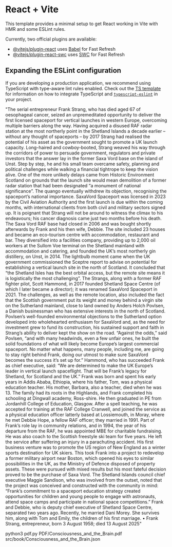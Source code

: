# React + Vite

This template provides a minimal setup to get React working in Vite with HMR and some ESLint rules.

Currently, two official plugins are available:

- [@vitejs/plugin-react](https://github.com/vitejs/vite-plugin-react/blob/main/packages/plugin-react) uses [Babel](https://babeljs.io/) for Fast Refresh
- [@vitejs/plugin-react-swc](https://github.com/vitejs/vite-plugin-react/blob/main/packages/plugin-react-swc) uses [SWC](https://swc.rs/) for Fast Refresh

## Expanding the ESLint configuration

If you are developing a production application, we recommend using TypeScript with type-aware lint rules enabled. Check out the [TS template](https://github.com/vitejs/vite/tree/main/packages/create-vite/template-react-ts) for information on how to integrate TypeScript and [`typescript-eslint`](https://typescript-eslint.io) in your project.

"The serial entrepreneur Frank Strang, who has died aged 67 of oesophageal cancer, seized an unpremeditated opportunity to deliver the first licensed spaceport for vertical launches in western Europe, overcoming multiple barriers along the way. Having acquired a disused RAF radar station at the most northerly point in the Shetland Islands a decade earlier – without any thought of spaceports – by 2017 Strang had realised the potential of his asset as the government sought to promote a UK launch capacity. Long-haired and cowboy-booted, Strang weaved his way through the corridors of power to persuade government, regulators and private investors that the answer lay in the former Saxa Vord base on the island of Unst. Step by step, he and his small team overcame safety, planning and political challenges while walking a financial tightrope to keep the vision alive. One of the more unlikely delays came from Historic Environment Scotland on grounds that the launch site would mean demolition of a former radar station that had been designated “a monument of national significance”. The quango eventually withdrew its objection, recognising the spaceport’s national importance. SaxaVord Spaceport was licensed in 2023 by the Civil Aviation Authority and the first launch is due within the coming months, with international clients from both civil and military sectors signed up. It is poignant that Strang will not be around to witness the climax to his endeavours; his cancer diagnosis came just two months before his death. The Saxa Vord RAF base had closed in 2006 and was bought shortly afterwards by Frank and his then wife, Debbie. The site included 23 houses and became an eco-tourism centre with accommodation, restaurant and bar. They diversified into a facilities company, providing up to 2,000 oil workers at the Sullom Voe terminal on the Shetland mainland with accommodation and catering, and founded the UK’s most northerly gin distillery, on Unst, in 2014. The lightbulb moment came when the UK government commissioned the Sceptre report to advise on potential for establishing a vertical launch site in the north of Scotland. It concluded that “the Shetland Isles has the best orbital access, but the remote site means it is logistically the most challenging”. The Strangs, along with a former RAF fighter pilot, Scott Hammond, in 2017 founded Shetland Space Centre (of which I later became a director); it was renamed SaxaVord Spaceport in 2021. The challenges, as well as the remote location, also included the fact that the Scottish government put its weight and money behind a virgin site on the Sutherland mainland, close to land owned by Anders Holch Povlsen, a Danish businessman who has extensive interests in the north of Scotland. Povlsen’s well-founded environmental objections to the Sutherland option developed into wholehearted enthusiasm for SaxaVord and, as the need for investment grew to fund its construction, his sustained support and faith in Strang’s ability to deliver kept the show on the road. “Against the odds,” said Povlsen, “and with many headwinds, even a few unfair ones, he built the solid foundations of what will likely become Europe’s largest commercial spaceport. No matter what happens, many people, including me, are going to stay right behind Frank, doing our utmost to make sure SaxaVord becomes the success it’s set up for.” Hammond, who has succeeded Frank as chief executive, said: “We are determined to make the UK Europe’s leader in vertical launch spaceflight. That will be Frank’s legacy for Shetland, for Scotland and the UK.” Frank was born and spent his early years in Addis Ababa, Ethiopia, where his father, Tom, was a physical education teacher. His mother, Barbara, also a teacher, died when he was 13. The family had its roots in the Highlands, and Frank completed his schooling at Dingwall academy, Ross-shire. He then graduated in PE from Jordanhill College of Education, Glasgow. After a spell teaching, he was accepted for training at the RAF College Cranwell, and joined the service as a physical education officer latterly based at Lossiemouth, in Moray, where he met Debbie Hope, a fellow RAF officer; they married in 1991. Part of Frank’s role lay in community relations, and in 1994, the year of his departure from the RAF, he was appointed MBE for charitable fundraising. He was also coach to the Scottish freestyle ski team for five years. He left the service after suffering an injury in a parachuting accident. His first business venture was to promote the US region of New England as a winter sports destination for UK skiers. This took Frank into a project to redevelop a former military airport near Boston, which opened his eyes to similar possibilities in the UK, as the Ministry of Defence disposed of property assets. These were pursued with mixed results but his most fateful decision proved to be the purchase of Saxa Vord. The Shetland Islands council chief executive Maggie Sandison, who was involved from the outset, noted that the project was conceived and constructed with the community in mind: “Frank’s commitment to a spaceport education strategy created opportunities for children and young people to engage with astronauts, attend space camps and participate in national space competitions.” Frank and Debbie, who is deputy chief executive of Shetland Space Centre, separated two years ago. Recently, he married Dani Morey. She survives him, along with Tom and Emily, the children of his first marriage. • Frank Strang, entrepreneur, born 3 August 1958; died 13 August 2025"



python3 pdf.py PDF/Consciousness_and_the_Brain.pdf src/book/Consciousness_and_the_Brain.json